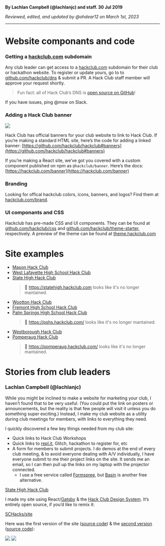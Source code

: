 __By Lachlan Campbell (@lachlanjc) and staff. 30 Jul 2019__

_Reviewed, edited, and updated by @ohdear12 on March 1st, 2023_

---

# Website componants and code

### Getting a [hackclub.com](http://hackclub.com) subdomain

Any club leader can get access to a [hackclub.com](http://hackclub.com) subdomain for their club or hackathon website. To register or update yours, go to to [github.com/hackclub/dns](https://github.com/hackclub/dns) & submit a PR. A Hack Club staff member will approve your request shortly.

> Fun fact: all of Hack Club’s DNS is [open source on GitHub](https://github.com/hackclub/dns)!

If you have issues, ping @msw on Slack.

### Adding a Hack Club banner

![](https://cloud-pjoop60lr.vercel.app/0image-20190730-202428.png)

Hack Club has official banners for your club website to link to Hack Club. If you’re making a standard HTML site, here’s the code for adding a linked banner: [https://github.com/hackclub/hackclub#banners](https://github.com/hackclub/hackclub#banners)

If you’re making a React site, we’ve got you covered with a custom component published on npm as `@hackclub/banner`. Here’s the docs: [https://hackclub.com/banner](https://hackclub.com/banner)

### Branding

Looking for offical hackclub colors, icons, banners, and logos? Find them at [hackclub.com/brand](https://hackclub.com/brand/).

### UI componants and CSS

Hackclub has pre-made CSS and UI components. They can be found at [github.com/hackclub/css](https://github.com/hackclub/css) and [github.com/hackclub/theme-starter](https://github.com/hackclub/theme-starter), respectively. A preview of the theme can be found at [theme.hackclub.com](https://theme.hackclub.com/)

# Site examples

- [Mason Hack Club](https://masonhackclub.com/)
- [West Lafayette High School Hack Club](https://wl.hackclub.com/)
- [State High Hack Club](https://statehigh.hackclub.com)
  > 🚨 https://statehigh.hackclub.com looks like it's no longer mantained.
- [Wootton Hack Club](https://hack.wootton.club/)
- [Fremont High School Hack Club](https://www.fhshackclub.com/)
- [Palm Springs High School Hack Club](https://pshs.hackclub.com/)
  > 🚨 https://pshs.hackclub.com/ looks like it's no longer mantained.
- [Westborough Hack Club](https://westborough.hackclub.com/)
- [Pomperaug Hack Club](https://pomperaug.hackclub.com/)
  > 🚨 https://pomperaug.hackclub.com/ looks like it's no longer mantained.


# Stories from club leaders

### Lachlan Campbell (@lachlanjc)

While you might be inclined to make a website for marketing your club, I haven’t found that to be very useful. (You could put the link on posters or announcements, but the reality is that few people will visit it unless you do something super exciting.) Instead, I make my club website as a utility during club meetings for members, with links to everything they need.

I quickly discovered a few key things needed from my club site:

- Quick links to Hack Club Workshops
- Quick links to [repl.it](http://repl.it), Glitch, hackathon to register for, etc
- A form for members to submit projects. I do demos at the end of every club meeting, & to avoid everyone dealing with A/V individually, I have everyone submit to me their project links on the site. It sends me an email, so I can then pull up the links on my laptop with the projector connected.
  - I use a free service called [Formspree](https://formspree.io), but [Basin](https://usebasin.com/) is another free alternative.
        

[State High Hack Club](https://statehigh.hackclub.com)

I made my site using React/[Gatsby](https://www.gatsbyjs.org/) & the [Hack Club Design System](https://design.hackclub.com/). It’s entirely open source, if you’d like to remix it:

[SCHacks/site](https://github.com/schacks/site)

Here was the first version of the site ([source code](https://github.com/SCHacks/site/blob/e358fbd73a095f728843f19ff4e13f61cfa4d460/index.html)) & the [second version](https://5ba46bd1dd28ef740fcf3e9e--schacks.netlify.com/) ([source code](https://github.com/SCHacks/site/tree/8446a00fded449ee50110ec6182153d0c98596d4)):

![](https://cloud-pjoop60lr.vercel.app/2image-20190730-202530.png)
![](https://cloud-pjoop60lr.vercel.app/1image-20190730-202542.png)
